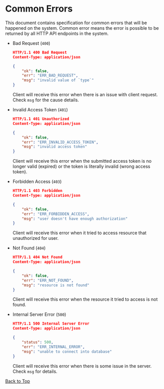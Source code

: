 # Common Errors

This document contains specification for common errors that will be happened on the system. Common error means the error is possible to be returned by all HTTP API endpoints in the system.

- Bad Request (`400`)

    ```json
    HTTP/1.1 400 Bad Request
    Content-Type: application/json
  
    {
        "ok": false,
        "err": "ERR_BAD_REQUEST",
        "msg": "invalid value of `type`"
    }
    ```

    Client will receive this error when there is an issue with client request. Check `msg` for the cause details.

- Invalid Access Token (`401`)

    ```json
    HTTP/1.1 401 Unauthorized
    Content-Type: application/json
  
    {
        "ok": false,
        "err": "ERR_INVALID_ACCESS_TOKEN",
        "msg": "invalid access token"
    }
    ```

    Client will receive this error when the submitted access token is no longer valid (expired) or the token is literally invalid (wrong access token).

- Forbidden Access (`403`)

    ```json
    HTTP/1.1 403 Forbidden
    Content-Type: application/json
  
    {
        "ok": false,
        "err": "ERR_FORBIDDEN_ACCESS",
        "msg": "user doesn't have enough authorization"
    }
    ```

    Client will receive this error when it tried to access resource that unauthorized for user.

- Not Found (`404`)

    ```json
    HTTP/1.1 404 Not Found
    Content-Type: application/json
  
    {
        "ok": false,
        "err": "ERR_NOT_FOUND",
        "msg": "resource is not found"
    }
    ```

    Client will receive this error when the resource it tried to access is not found.

- Internal Server Error (`500`)

    ```json
    HTTP/1.1 500 Internal Server Error
    Content-Type: application/json
  
    {
        "status": 500,
        "err": "ERR_INTERNAL_ERROR",
        "msg": "unable to connect into database"
    }
    ```

    Client will receive this error when there is some issue in the server. Check `msg` for details.

[Back to Top](#common-errors)
